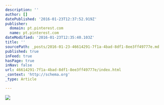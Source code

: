 ```yaml
---
description: ''
author: []
datePublished: '2016-01-23T12:37:52.919Z'
publisher:
  domain: pt.pinterest.com
  name: pt.pinterest.com
dateModified: '2016-01-23T12:35:40.103Z'
title: ''
sourcePath: _posts/2016-01-23-46614291-7f1a-4bad-8df1-8ee3ff49777e.md
published: true
inFeed: true
hasPage: true
inNav: false
url: 46614291-7f1a-4bad-8df1-8ee3ff49777e/index.html
_context: 'http://schema.org'
_type: Article

---
```

![](https://s-media-cache-ak0.pinimg.com/736x/e6/dd/de/e6ddde6943ee544cab6ea8205db051e5.jpg)